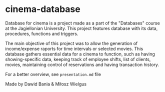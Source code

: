 # cinema-database
Database for cinema is a project made as a part of the "Databases" course at the Jagiellonian University.
This project features database with its data, procedures, functions and triggers. 

The main objective of this project was to allow the generation of income/expense raports for time intervals or selected movies.
This database gathers essential data for a cinema to function, such as having showing-specific data, keeping track of employee shifts,
list of clients, movies, maintaining control of reservations and having transaction history.

For a better overview, see `presentation.md` file

Made by Dawid Bania & Miłosz Wielgus
